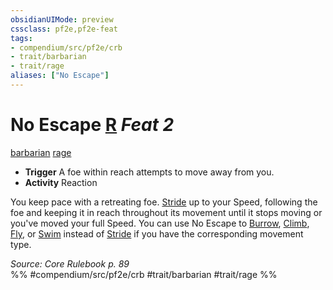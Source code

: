 ```yaml
---
obsidianUIMode: preview
cssclass: pf2e,pf2e-feat
tags:
- compendium/src/pf2e/crb
- trait/barbarian
- trait/rage
aliases: ["No Escape"]
---
```

# No Escape  [R](/rules/core-rulebook/chapter-9-playing-the-game.md#Actions "Reaction") *Feat 2*  
[barbarian](/rules/traits/barbarian.md)  [rage](/rules/traits/rage.md)  

- **Trigger** A foe within reach attempts to move away from you.
- **Activity** Reaction

You keep pace with a retreating foe. [Stride](/rules/actions/stride.md) up to your Speed, following the foe and keeping it in reach throughout its movement until it stops moving or you've moved your full Speed. You can use No Escape to [Burrow](/rules/actions/burrow.md), [Climb](/rules/actions/climb.md), [Fly](/rules/actions/fly.md), or [Swim](/rules/actions/swim.md) instead of [Stride](/rules/actions/stride.md) if you have the corresponding movement type.

*Source: Core Rulebook p. 89*  
%% #compendium/src/pf2e/crb #trait/barbarian #trait/rage %%